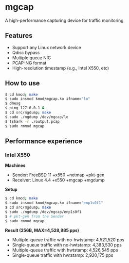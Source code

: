 # mgcap
A high-performance capturing device for traffic monitoring

## Features
* Support any Linux network device
* Qdisc bypass
* Multiple queue NIC
* PCAP-NG format
* High-resolution timestamp (e.g., Intel X550, etc)

## How to use

```bash
$ cd kmod; make
$ sudo insmod kmod/mgcap.ko ifname="lo"
$ dmesg
$ ping 127.0.0.1 &
$ cd src/mgdump; make
$ sudo ./mgdump /dev/mgcap/lo 
$ tshark -r ./output.pcap
$ sudo rmmod mgcap
```

## Performance experience

### Intel X550
**Machines**
* Sender: FreeBSD 11 +x550 +netmap +pkt-gen
* Receiver: Linux 4.4 +x550 +mgcap +mgdump

**Setup**
```bash
$ cd kmod; make
$ sudo insmod kmod/mgcap.ko ifname="enp1s0f1"
$ cd src/mgdump; make
$ sudo ./mgdump /dev/mgcap/enp1s0f1 
$ # pkt-gen from the Sender
$ sudo rmmod mgcap
```

**Result (256B, MAX=4,528,985 pps)**
* Multiple-queue traffic with no-hwtstamp: 4,521,520 pps
* Single-queue traffic with no-hwtstamp: 4,383,530 pps
* Multiple-queue traffic with hwtstamp: 4,526,545 pps
* Single-queue traffic with hwtstamp: 2,920,175 pps

